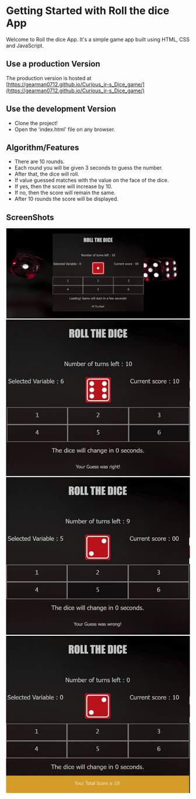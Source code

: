 # Getting Started with Roll the dice App
Welcome to Roll the dice App. It's a simple game app built  using HTML, CSS and JavaScript.


## Use a production Version
The production version is hosted at [https://gearman0712.github.io/Curious_jr-s_Dice_game/](https://gearman0712.github.io/Curious_jr-s_Dice_game/)

## Use the development Version

- Clone the project!
- Open the 'index.html' file on any browser.

## Algorithm/Features

- There are 10 rounds.
- Each round you will be given 3 seconds to guess the number.
- After that, the  dice will roll.
- If value guessed matches  with the value on the face of the dice.
- If yes, then the score will increase by 10.
- If no, then the score will remain the same.
- After 10 rounds  the score will be displayed.
  

## ScreenShots 
![](screenshots/cap1.JPG)
![](screenshots/cap2.JPG)
![](screenshots/cap4.JPG)
![](screenshots/cap3.JPG)

